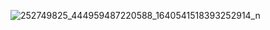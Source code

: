 ![252749825_444959487220588_1640541518393252914_n](https://user-images.githubusercontent.com/59290467/140943826-fb4ca42c-5c60-46b3-84b6-643bbd2846a6.png)
